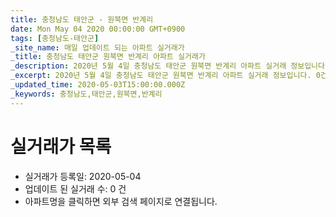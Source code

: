 ```yaml
---
title: 충청남도 태안군 - 원북면 반계리
date: Mon May 04 2020 00:00:00 GMT+0900
tags: [충청남도-태안군]
_site_name: 매일 업데이트 되는 아파트 실거래가
_title: 충청남도 태안군 원북면 반계리 아파트 실거래가
_description: 2020년 5월 4일 충청남도 태안군 원북면 반계리 아파트 실거래 정보입니다. 0건 아파트 정보가 있습니다.
_excerpt: 2020년 5월 4일 충청남도 태안군 원북면 반계리 아파트 실거래 정보입니다. 0건 아파트 정보가 있습니다.
_updated_time: 2020-05-03T15:00:00.000Z
_keywords: 충청남도,태안군,원북면,반계리
---
```






# 실거래가 목록
- 실거래가 등록일: 2020-05-04
- 업데이트 된 실거래 수: 0 건
- 아파트명을 클릭하면 외부 검색 페이지로 연결됩니다.





